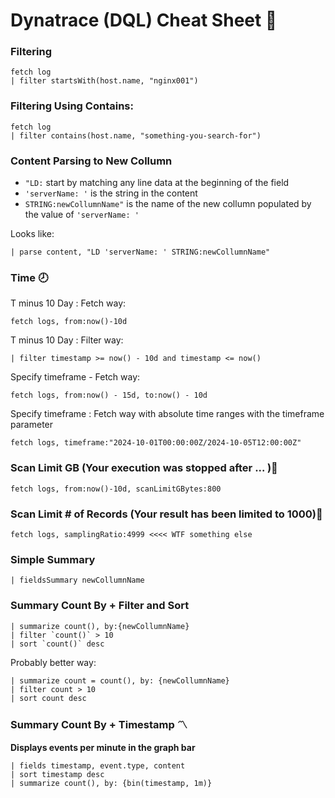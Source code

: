 # Dynatrace (DQL) Cheat Sheet 🐙

### Filtering 
    fetch log
    | filter startsWith(host.name, "nginx001")

### Filtering Using Contains:

    fetch log
    | filter contains(host.name, "something-you-search-for")

### Content Parsing to New Collumn
- ```"LD:``` start by matching any line data at the beginning of the field
- ```'serverName: '``` is the string in the content
- ```STRING:newCollumnName"``` is the name of the new collumn populated by the value of ```'serverName: '```

Looks like:

    | parse content, "LD 'serverName: ' STRING:newCollumnName"

### Time 🕗
T minus 10 Day : Fetch way:

    fetch logs, from:now()-10d

T minus 10 Day : Filter way:

    | filter timestamp >= now() - 10d and timestamp <= now()

Specify timeframe - Fetch way:

    fetch logs, from:now() - 15d, to:now() - 10d

Specify timeframe : Fetch way with absolute time ranges with the timeframe parameter

    fetch logs, timeframe:"2024-10-01T00:00:00Z/2024-10-05T12:00:00Z"

### Scan Limit GB (Your execution was stopped after ... )🗻

    fetch logs, from:now()-10d, scanLimitGBytes:800

### Scan Limit # of Records (Your result has been limited to 1000)🗻
    fetch logs, samplingRatio:4999 <<<< WTF something else

### Simple Summary  

    | fieldsSummary newCollumnName

### Summary Count By + Filter and Sort

    | summarize count(), by:{newCollumnName}
    | filter `count()` > 10
    | sort `count()` desc

Probably better way:

    | summarize count = count(), by: {newCollumnName}
    | filter count > 10
    | sort count desc

### Summary Count By + Timestamp 〽️
**Displays events per minute in the graph bar** 

    | fields timestamp, event.type, content
    | sort timestamp desc
    | summarize count(), by: {bin(timestamp, 1m)}
